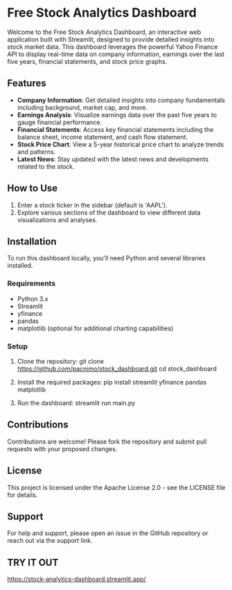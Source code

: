 # Free Stock Analytics Dashboard

Welcome to the Free Stock Analytics Dashboard, an interactive web application built with Streamlit, designed to provide detailed insights into stock market data. This dashboard leverages the powerful Yahoo Finance API to display real-time data on company information, earnings over the last five years, financial statements, and stock price graphs.

## Features

- **Company Information**: Get detailed insights into company fundamentals including background, market cap, and more.
- **Earnings Analysis**: Visualize earnings data over the past five years to gauge financial performance.
- **Financial Statements**: Access key financial statements including the balance sheet, income statement, and cash flow statement.
- **Stock Price Chart**: View a 5-year historical price chart to analyze trends and patterns.
- **Latest News**: Stay updated with the latest news and developments related to the stock.

## How to Use

1. Enter a stock ticker in the sidebar (default is 'AAPL').
2. Explore various sections of the dashboard to view different data visualizations and analyses.

## Installation

To run this dashboard locally, you'll need Python and several libraries installed.

### Requirements
- Python 3.x
- Streamlit
- yfinance
- pandas
- matplotlib (optional for additional charting capabilities)

### Setup

1. Clone the repository:
   git clone https://github.com/pacnimo/stock_dashboard.git
   cd stock_dashboard

2. Install the required packages:
   pip install streamlit yfinance pandas matplotlib

3. Run the dashboard:
   streamlit run main.py


## Contributions

Contributions are welcome! Please fork the repository and submit pull requests with your proposed changes.

## License

This project is licensed under the Apache License 2.0 - see the LICENSE file for details.

## Support

For help and support, please open an issue in the GitHub repository or reach out via the support link.

## TRY IT OUT
https://stock-analytics-dashboard.streamlit.app/
